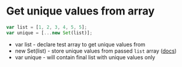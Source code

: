 # Get unique values from array

```javascript
var list = [1, 2, 3, 4, 5, 5];
var unique = [...new Set(list)];
```

- var list - declare test array to get unique values from
- new Set(list) - store unique values from passed `list` array ([docs](https://developer.mozilla.org/en-US/docs/Web/JavaScript/Reference/Global_Objects/Set))
- var unique - will contain final list with unique values only
